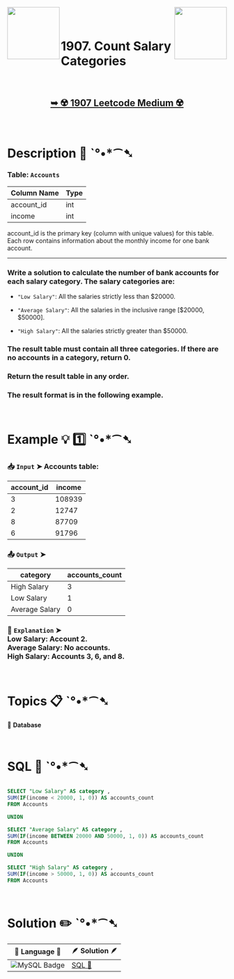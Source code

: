 
[<img align="left" src ="https://github.com/user-attachments/assets/c5e05cce-05ba-4f7d-8cea-67dc1112ab98" width = "120px" />](https://github.com/Prakhar-002/LEETCODE/tree/main/%F0%9F%93%9A%20Study%20%F0%9F%8E%A7%20Plan%20%F0%9F%91%A8%F0%9F%8F%BB%E2%80%8D%F0%9F%92%BB/%F0%9F%93%A6%20SQL%2050%20-%20%F0%9F%8C%BD%20Crack%20SQL%20Interview/%F0%9F%94%AC%20Examine%20Thoroughly%20%F0%9F%A7%AC/05%20Advanced%20Select%20and%20Joins/Day%20%E2%9E%BA%2035%20%F0%9F%8C%BD1204.%20Last%20Person%20to%20Fit%20in%20the%20Bus)
[<img align="right" src ="https://github.com/user-attachments/assets/6614aa7c-a424-4349-b963-2111d9e9aa0d" width = "120px" />](https://github.com/Prakhar-002/LEETCODE/tree/main/%F0%9F%93%9A%20Study%20%F0%9F%8E%A7%20Plan%20%F0%9F%91%A8%F0%9F%8F%BB%E2%80%8D%F0%9F%92%BB/%F0%9F%93%A6%20SQL%2050%20-%20%F0%9F%8C%BD%20Crack%20SQL%20Interview/%F0%9F%94%AC%20Examine%20Thoroughly%20%F0%9F%A7%AC/06%20Subqueries/Day%20%E2%9E%BA%2037%20%F0%9F%8C%BD1978.%20Employees%20Whose%20Manager%20Left%20the%20Company)

</br>
</br>

# 1907. Count Salary Categories

</br>

<h2 align="center"> 

<a href="https://leetcode.com/problems/count-salary-categories/description/?envType=study-plan-v2&envId=top-sql-50"><strong>➥ ☢️ 1907 Leetcode Medium ☢️ </strong></a>
</h2>

</br>

# Description 📜 ˋ°•*⁀➷

### Table: `Accounts`

| Column Name | Type |
|-------------|------|
| account_id  | int  |
| income      | int  |

account_id is the primary key (column with unique values) for this table.</br>
Each row contains information about the monthly income for one bank account.

---

### Write a solution to calculate the number of bank accounts for each salary category. The salary categories are:

- `"Low Salary"`: All the salaries strictly less than $20000.

- `"Average Salary"`: All the salaries in the inclusive range [$20000, $50000].

- `"High Salary"`: All the salaries strictly greater than $50000.

### The result table must contain all three categories. If there are no accounts in a category, return 0.

### Return the result table in any order.

### The result format is in the following example. 

</br>

# Example 💡 1️⃣ ˋ°•*⁀➷

  ### 📥 `Input`  ➤ Accounts table:

| account_id | income |
| ---------- | ------ |
| 3          | 108939 |
| 2          | 12747  |
| 8          | 87709  |
| 6          | 91796  |

  ### 📤 `Output`  ➤

| category       | accounts_count |
| -------------- | -------------- |
| High Salary    | 3              |
| Low Salary     | 1              |
| Average Salary | 0              |

  ### 🔦 `Explanation`  ➤ </br> Low Salary: Account 2.</br> Average Salary: No accounts.</br> High Salary: Accounts 3, 6, and 8.

</br>

# Topics 📋 ˋ°•*⁀➷

🔸 **Database**  </br>

</br>

# SQL 🕍 ˋ°•*⁀➷

```sql

SELECT "Low Salary" AS category ,
SUM(IF(income < 20000, 1, 0)) AS accounts_count 
FROM Accounts

UNION 

SELECT "Average Salary" AS category ,
SUM(IF(income BETWEEN 20000 AND 50000, 1, 0)) AS accounts_count 
FROM Accounts

UNION 

SELECT "High Salary" AS category ,
SUM(IF(income > 50000, 1, 0)) AS accounts_count 
FROM Accounts

```

</br>

# Solution ✏️ ˋ°•*⁀➷

| 📒 Language 📒  | 🪶 Solution 🪶 |
| ------------- | ------------- |
|  ![MySQL Badge](https://img.shields.io/badge/MySQL-4479A1?logo=mysql&logoColor=fff&style=for-the-badge)  | [SQL 🕍](https://github.com/Prakhar-002/LEETCODE/blob/main/%F0%9F%93%9A%20Study%20%F0%9F%8E%A7%20Plan%20%F0%9F%91%A8%F0%9F%8F%BB%E2%80%8D%F0%9F%92%BB/%F0%9F%93%A6%20SQL%2050%20-%20%F0%9F%8C%BD%20Crack%20SQL%20Interview/%F0%9F%94%AC%20Examine%20Thoroughly%20%F0%9F%A7%AC/05%20Advanced%20Select%20and%20Joins/Day%20%E2%9E%BA%2036%20%F0%9F%8C%BD1907.%20Count%20Salary%20Categories/%F0%9F%95%8D%20SQL%20-%201907.%20Count%20Salary%20Categories.sql) |